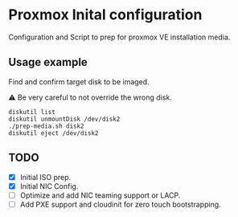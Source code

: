 # Proxmox Inital configuration

Configuration and Script to prep for proxmox VE installation media.

## Usage example

Find and confirm target disk to be imaged.

:warning: Be very careful to not override the wrong disk.

    diskutil list
    diskutil unmountDisk /dev/disk2
    ./prep-media.sh disk2
    diskutil eject /dev/disk2

## TODO

- [x] Initial ISO prep.
- [x] Initial NIC Config.
- [ ] Optimize and add NIC teaming support or LACP.
- [ ] Add PXE support and cloudinit for zero touch bootstrapping.